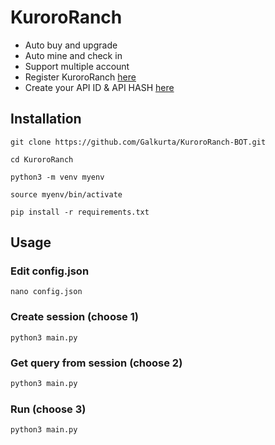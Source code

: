 # KuroroRanch 

- Auto buy and upgrade
- Auto mine and check in
- Support multiple account
- Register KuroroRanch [here](https://t.me/KuroroRanchBot/ranch?startapp=ref-B102FDDF)
- Create your API ID & API HASH [here](https://my.telegram.org/)
## Installation
```
git clone https://github.com/Galkurta/KuroroRanch-BOT.git
```
```
cd KuroroRanch
```
```
python3 -m venv myenv
```
```
source myenv/bin/activate
```
```
pip install -r requirements.txt
````

## Usage
### Edit config.json
```
nano config.json
```

### Create session (choose 1)
```
python3 main.py
```

### Get query from session (choose 2)
```python
python3 main.py
```

### Run (choose 3)
```
python3 main.py
```
